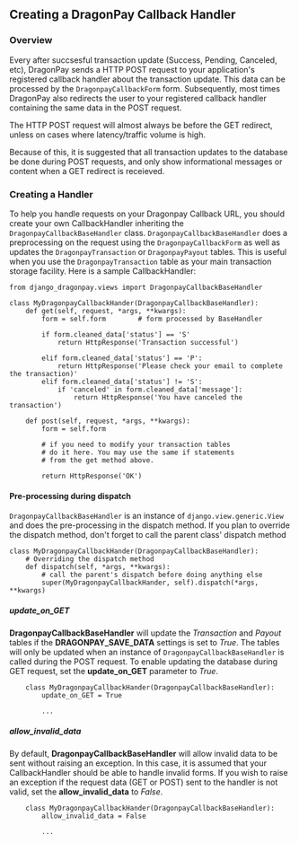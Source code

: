 Creating a DragonPay Callback Handler
-

### Overview

Every after succsesful transaction update (Success, Pending, Canceled, etc), DragonPay sends a HTTP POST request to your application's registered callback handler about the transaction update. This data can be processed by the `DragonpayCallbackForm` form. Subsequently, most times DragonPay also redirects the user to your registered callback handler containing the same data in the POST request.

The HTTP POST request will almost always be before the GET redirect, unless on cases where latency/traffic volume is high.

Because of this, it is suggested that all transaction updates to the database be done during POST requests, and only show informational messages or content when a GET redirect is receieved.

### Creating a Handler

To help you handle requests on your Dragonpay Callback URL, you should create your own CallbackHandler inheriting the `DragonpayCallbackBaseHandler` class. `DragonpayCallbackBaseHandler` does a preprocessing on the request using the `DragonpayCallbackForm` as well as updates the `DragonpayTransaction` or `DragonpayPayout` tables. This is useful when you use the `DragonpayTransaction` table as your main transaction storage facility. Here is a sample CallbackHandler:

    from django_dragonpay.views import DragonpayCallbackBaseHandler

    class MyDragonpayCallbackHander(DragonpayCallbackBaseHandler):
        def get(self, request, *args, **kwargs):
            form = self.form        # form processed by BaseHandler

            if form.cleaned_data['status'] == 'S'
                return HttpResponse('Transaction successful')

            elif form.cleaned_data['status'] == 'P':
                return HttpResponse('Please check your email to complete the transaction)'
            elif form.cleaned_data['status'] != 'S':
                if 'canceled' in form.cleaned_data['message']:
                    return HttpResponse('You have canceled the transaction')

        def post(self, request, *args, **kwargs):
            form = self.form

            # if you need to modify your transaction tables
            # do it here. You may use the same if statements
            # from the get method above.

            return HttpResponse('OK')


#### Pre-processing during dispatch

`DragonpayCallbackBaseHandler` is an instance of `django.view.generic.View` and does the pre-processing in the dispatch method. If you plan to override the dispatch method, don't forget to call the parent class' dispatch method

    class MyDragonpayCallbackHander(DragonpayCallbackBaseHandler):
        # Overriding the dispatch method
        def dispatch(self, *args, **kwargs):
            # call the parent's dispatch before doing anything else
            super(MyDragonpayCallbackHander, self).dispatch(*args, **kwargs)

##### update\_on\_GET

**DragonpayCallbackBaseHandler** will update the *Transaction* and *Payout* tables if the **DRAGONPAY\_SAVE\_DATA** settings is set to *True*. The tables will only be updated when an instance of `DragonpayCallbackBaseHandler` is called during the POST request. To enable updating the database during GET request, set the **update\_on\_GET** parameter to *True*.

        class MyDragonpayCallbackHander(DragonpayCallbackBaseHandler):
            update_on_GET = True

            ...

##### allow\_invalid\_data

By default, **DragonpayCallbackBaseHandler** will allow invalid data to be sent without raising an exception. In this case, it is assumed that your CallbackHandler should be able to handle invalid forms. If you wish to raise an exception if the request data (GET or POST) sent to the handler is not valid, set the **allow\_invalid\_data** to *False*.

        class MyDragonpayCallbackHander(DragonpayCallbackBaseHandler):
            allow_invalid_data = False

            ...




